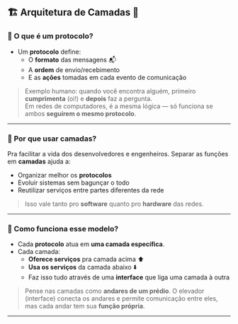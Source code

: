 ## 🏗️ Arquitetura de Camadas &#x1F4C1;

### 📡 O que é um protocolo?

- Um **protocolo** define:
  - O **formato** das mensagens 📬
  - A **ordem** de envio/recebimento
  - E as **ações** tomadas em cada evento de comunicação

> Exemplo humano: quando você encontra alguém, primeiro **cumprimenta** (oi!) e **depois** faz a pergunta.  
> Em redes de computadores, é a mesma lógica — só funciona se ambos **seguirem o mesmo protocolo**.

---

### 🧱 Por que usar camadas?

Pra facilitar a vida dos desenvolvedores e engenheiros. Separar as funções em **camadas** ajuda a:

- Organizar melhor os **protocolos**
- Evoluir sistemas sem bagunçar o todo
- Reutilizar serviços entre partes diferentes da rede

> Isso vale tanto pro **software** quanto pro **hardware** das redes.

---

### 🔗 Como funciona esse modelo?

- Cada **protocolo** atua em **uma camada específica**.
- Cada camada:
  - **Oferece serviços** pra camada acima ⬆️
  - **Usa os serviços** da camada abaixo ⬇️
  - Faz isso tudo através de uma **interface** que liga uma camada à outra

> Pense nas camadas como **andares de um prédio**. O elevador (interface) conecta os andares e permite comunicação entre eles, mas cada andar tem sua **função própria**.

---
